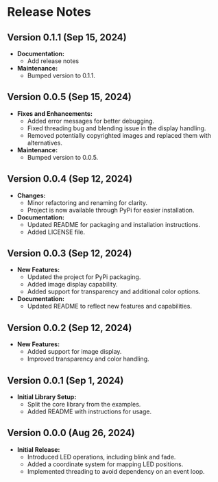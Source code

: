 # Release Notes

## Version 0.1.1 (Sep 15, 2024)
- **Documentation:**
  - Add release notes
- **Maintenance:**
  - Bumped version to 0.1.1.

## Version 0.0.5 (Sep 15, 2024)
- **Fixes and Enhancements:**
  - Added error messages for better debugging.
  - Fixed threading bug and blending issue in the display handling.
  - Removed potentially copyrighted images and replaced them with alternatives.
- **Maintenance:**
  - Bumped version to 0.0.5.

## Version 0.0.4 (Sep 12, 2024)
- **Changes:**
  - Minor refactoring and renaming for clarity.
  - Project is now available through PyPi for easier installation.
- **Documentation:**
  - Updated README for packaging and installation instructions.
  - Added LICENSE file.

## Version 0.0.3 (Sep 12, 2024)
- **New Features:**
  - Updated the project for PyPi packaging.
  - Added image display capability.
  - Added support for transparency and additional color options.
- **Documentation:**
  - Updated README to reflect new features and capabilities.

## Version 0.0.2 (Sep 12, 2024)
- **New Features:**
  - Added support for image display.
  - Improved transparency and color handling.

## Version 0.0.1 (Sep 1, 2024)
- **Initial Library Setup:**
  - Split the core library from the examples.
  - Added README with instructions for usage.

## Version 0.0.0 (Aug 26, 2024)
- **Initial Release:**
  - Introduced LED operations, including blink and fade.
  - Added a coordinate system for mapping LED positions.
  - Implemented threading to avoid dependency on an event loop.
